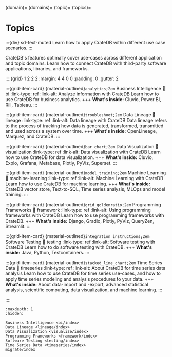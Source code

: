 (domain)=
(domains)=
(topic)=
(topics)=

# Topics

:::{div} sd-text-muted
Learn how to apply CrateDB within different use case scenarios.
:::

CrateDB's features optimally cover use-cases across different
application and topic domains. Learn how to connect CrateDB
with third-party software applications, libraries, and frameworks.

::::{grid} 1 2 2 2
:margin: 4 4 0 0
:padding: 0
:gutter: 2

:::{grid-item-card} {material-outlined}`analytics;2em` Business Intelligence
:link: bi
:link-type: ref
:link-alt: Analyze information with CrateDB
Learn how to use CrateDB for business analytics.
+++
**What's inside:**
Cluvio, Power BI, Rill, Tableau.
:::

:::{grid-item-card} {material-outlined}`troubleshoot;2em` Data Lineage
:link: lineage
:link-type: ref
:link-alt: Data lineage with CrateDB
Data lineage refers to the process of tracking how data is generated,
transformed, transmitted and used across a system over time.
+++
**What's inside:**
OpenLineage, Marquez, and CrateDB.
:::

:::{grid-item-card} {material-outlined}`bar_chart;2em` Data Visualization
:link: visualization
:link-type: ref
:link-alt: Data visualization with CrateDB
Learn how to use CrateDB for data visualization.
+++
**What's inside:**
Cluvio, Explo, Grafana, Metabase, Plotly, PyViz, Superset.
:::

:::{grid-item-card} {material-outlined}`model_training;2em` Machine Learning
:link: machine-learning
:link-type: ref
:link-alt: Machine Learning with CrateDB
Learn how to use CrateDB for machine learning.
+++
**What's inside:**
CrateDB vector store, Text-to-SQL, Time series analysis, MLOps and model training.
:::

:::{grid-item-card} {material-outlined}`grid_goldenratio;2em` Programming Frameworks
:link: framework
:link-type: ref
:link-alt: Using programming frameworks with CrateDB
Learn how to use programming frameworks with CrateDB.
+++
**What's inside:**
Django, Gradio, Plotly, PyViz, QueryZen, Streamlit.
:::

:::{grid-item-card} {material-outlined}`integration_instructions;2em` Software Testing
:link: testing
:link-type: ref
:link-alt: Software testing with CrateDB
Learn how to do software testing with CrateDB.
+++
**What's inside:**
Java, Python, Testcontainers.
:::

:::{grid-item-card} {material-outlined}`stacked_line_chart;2em` Time Series Data
:link: timeseries
:link-type: ref
:link-alt: About CrateDB for time series data analysis
Learn how to use CrateDB for time series use-cases,
and how to apply time series modeling and analysis procedures
to your data.
+++
**What's inside:**
About data-import and -export, advanced statistical
analysis, scientific computing, data visualization,
and machine learning.
:::

::::


```{toctree}
:maxdepth: 1
:hidden:

Business Intelligence <bi/index>
Data Lineage <lineage/index>
Data Visualization <visualize/index>
Programming Frameworks <framework/index>
Software Testing <testing/index>
Time Series Data <timeseries/index>
migrate/index
```
